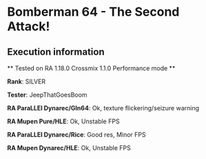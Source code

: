 # Bomberman 64 - The Second Attack! 

## Execution information


** Tested on RA 1.18.0 Crossmix 1.1.0 Performance mode **


**Rank**: SILVER


**Tester**: JeepThatGoesBoom



**RA ParaLLEl Dynarec/Gln64**: Ok, texture flickering/seizure warning


**RA Mupen Pure/HLE**: Ok, Unstable FPS


**RA ParaLLEl Dynarec/Rice**: Good res, Minor FPS


**RA Mupen Dynarec/HLE**: Ok, Unstable FPS